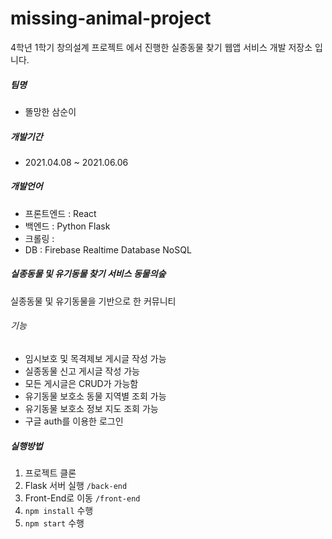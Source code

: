 # missing-animal-project

4학년 1학기 창의설계 프로젝트 에서 진행한 실종동물 찾기 웹앱 서비스 개발 저장소 입니다.


##### 팀명
- 똘망한 삼순이

##### 개발기간
- 2021.04.08 ~ 2021.06.06

##### 개발언어
- 프론트엔드 : React
- 백엔드 : Python Flask
- 크롤링 : 
- DB : Firebase Realtime Database NoSQL 

##### 실종동물 및 유기동물 찾기 서비스 *동물의숲*
실종동물 및 유기동물을 기반으로 한 커뮤니티  


###### 기능
- 임시보호 및 목격제보 게시글 작성 가능
- 실종동물 신고 게시글 작성 가능
- 모든 게시글은 CRUD가 가능함
- 유기동물 보호소 동물 지역별 조회 가능
- 유기동물 보호소 정보  지도 조회 가능
- 구글 auth를 이용한 로그인 

##### 실행방법

1. 프로젝트 클론
2. Flask 서버 실행 `/back-end`
3. Front-End로 이동 `/front-end`
4. `npm install` 수행
5. `npm start` 수행

